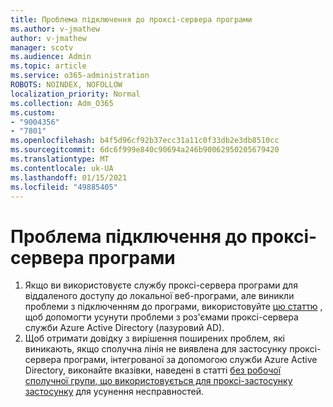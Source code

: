```yaml
---
title: Проблема підключення до проксі-сервера програми
ms.author: v-jmathew
author: v-jmathew
manager: scotv
ms.audience: Admin
ms.topic: article
ms.service: o365-administration
ROBOTS: NOINDEX, NOFOLLOW
localization_priority: Normal
ms.collection: Adm_O365
ms.custom:
- "9004356"
- "7801"
ms.openlocfilehash: b4f5d96cf92b37ecc31a11c0f33db2e3db8510cc
ms.sourcegitcommit: 6dc6f999e840c90694a246b90062950205679420
ms.translationtype: MT
ms.contentlocale: uk-UA
ms.lasthandoff: 01/15/2021
ms.locfileid: "49885405"
---
```

# <a name="app-proxy-connection-issue"></a>Проблема підключення до проксі-сервера програми

1. Якщо ви використовуєте службу проксі-сервера програми для віддаленого доступу до локальної веб-програми, але виникли проблеми з підключенням до програми, використовуйте [цю статтю](https://docs.microsoft.com/azure/active-directory/manage-apps/application-proxy-debug-connectors) , щоб допомогти усунути проблеми з роз'ємами проксі-сервера служби Azure Active Directory (лазуровий AD).
2. Щоб отримати довідку з вирішення поширених проблем, які виникають, якщо сполучна лінія не виявлена для застосунку проксі-сервера програми, інтегрованої за допомогою служби Azure Active Directory, виконайте вказівки, наведені в статті [без робочої сполучної групи, що використовується для проксі-застосунку застосунку](https://docs.microsoft.com/azure/active-directory/application-proxy-connectivity-no-working-connector) для усунення несправностей.
